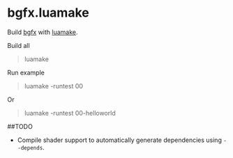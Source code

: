 # bgfx.luamake

Build [bgfx](https://github.com/bkaradzic/bgfx) with [luamake](https://github.com/actboy168/luamake).

Build all
> luamake

Run example
> luamake -runtest 00

Or
> luamake -runtest 00-helloworld

##TODO

* Compile shader support to automatically generate dependencies using `--depends`.
